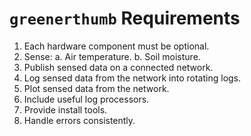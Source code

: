 # `greenerthumb` Requirements

1. Each hardware component must be optional.
2. Sense:
    a. Air temperature.
    b. Soil moisture.
3. Publish sensed data on a connected network.
4. Log sensed data from the network into rotating logs.
5. Plot sensed data from the network.
6. Include useful log processors.
7. Provide install tools.
8. Handle errors consistently.
